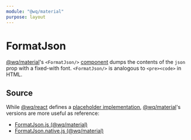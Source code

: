 ```yaml
---
module: "@wq/material"
purpose: layout
---
```


# FormatJson

[@wq/material]'s `<FormatJson/>` [component] dumps the contents of the `json` prop with a fixed-with font.  `<FormatJson/>` is analogous to `<pre><code>` in HTML.

## Source

While [@wq/react] defines a [placeholder implementation][react-src], [@wq/material]'s versions are more useful as reference:

 * [FormatJson.js (@wq/material)][material-src]
 * [FormatJson.native.js (@wq/material)][material-native-src]

[component]: ./index.md
[@wq/react]: ../@wq/react.md
[@wq/material]: ../@wq/material.md

[react-src]: https://github.com/wq/wq.app/blob/main/packages/react/src/components/FormatJson.js
[material-src]: https://github.com/wq/wq.app/blob/main/packages/material/src/components/FormatJson.js
[material-native-src]: https://github.com/wq/wq.app/blob/main/packages/material/src/components/FormatJson.native.js

